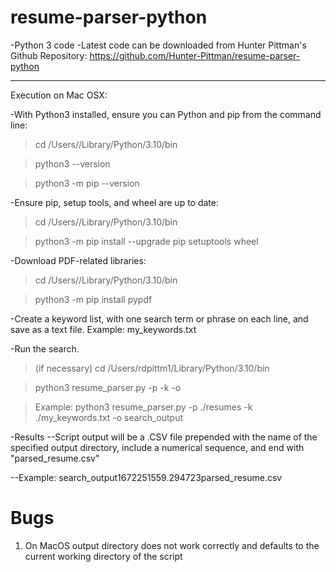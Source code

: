 # resume-parser-python

-Python 3 code
-Latest code can be downloaded from Hunter Pittman's Github Repository: https://github.com/Hunter-Pittman/resume-parser-python

------------------

Execution on Mac OSX:

-With Python3 installed, ensure you can Python and pip from the command line:
> cd /Users/<username>/Library/Python/3.10/bin

> python3 --version

> python3 -m pip --version

-Ensure pip, setup tools, and wheel are up to date:
> cd /Users/<username>/Library/Python/3.10/bin

> python3 -m pip install --upgrade pip setuptools wheel

-Download PDF-related libraries:
> cd /Users/<username>/Library/Python/3.10/bin

> python3 -m pip install pypdf

-Create a keyword list, with one search term or phrase on each line, and save as a text file. Example: my_keywords.txt

-Run the search.
> (if necessary) cd /Users/rdpittm1/Library/Python/3.10/bin

> python3 resume_parser.py -p <path to PDF directory> -k <path to keywords file> -o <path to output directory>

> Example: python3 resume_parser.py -p ./resumes -k ./my_keywords.txt -o search_output

-Results
--Script output will be a .CSV file prepended with the name of the specified output directory, include a numerical sequence, and end with "parsed_resume.csv"

--Example: search_output1672251559.294723parsed_resume.csv


# Bugs
1. On MacOS output directory does not work correctly and defaults to the current working directory of the script